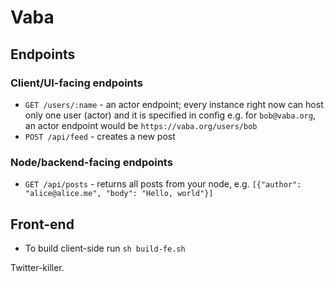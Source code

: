 # Vaba

## Endpoints

### Client/UI-facing endpoints

- `GET /users/:name` - an actor endpoint; every instance right now can host only one user (actor) and it is specified in config
  e.g. for `bob@vaba.org`, an actor endpoint would be `https://vaba.org/users/bob`
- `POST /api/feed` - creates a new post

### Node/backend-facing endpoints

- `GET /api/posts` - returns all posts from your node, e.g. `[{"author": "alice@alice.me", "body": "Hello, world"}]`

## Front-end

- To build client-side run `sh build-fe.sh`

Twitter-killer.
